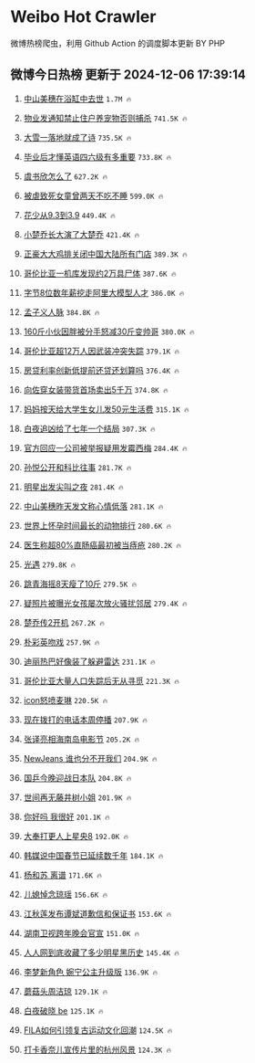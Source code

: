 # Weibo Hot Crawler 



微博热榜爬虫，利用 Github Action 的调度脚本更新 BY PHP 


## 微博今日热榜 更新于 2024-12-06 17:39:14 
1. [中山美穗在浴缸中去世](https://s.weibo.com/weibo?q=%23%E4%B8%AD%E5%B1%B1%E7%BE%8E%E7%A9%97%E5%9C%A8%E6%B5%B4%E7%BC%B8%E4%B8%AD%E5%8E%BB%E4%B8%96%23&t=31&band_rank=1&Refer=top) `1.7M 🔥` 

1. [物业发通知禁止住户养宠物否则捕杀](https://s.weibo.com/weibo?q=%23%E7%89%A9%E4%B8%9A%E5%8F%91%E9%80%9A%E7%9F%A5%E7%A6%81%E6%AD%A2%E4%BD%8F%E6%88%B7%E5%85%BB%E5%AE%A0%E7%89%A9%E5%90%A6%E5%88%99%E6%8D%95%E6%9D%80%23&t=31&band_rank=2&Refer=top) `741.5K 🔥` 

1. [大雪一落地就成了诗](https://s.weibo.com/weibo?q=%23%E5%A4%A7%E9%9B%AA%E4%B8%80%E8%90%BD%E5%9C%B0%E5%B0%B1%E6%88%90%E4%BA%86%E8%AF%97%23&t=31&band_rank=3&Refer=top) `735.5K 🔥` 

1. [毕业后才懂英语四六级有多重要](https://s.weibo.com/weibo?q=%E6%AF%95%E4%B8%9A%E5%90%8E%E6%89%8D%E6%87%82%E8%8B%B1%E8%AF%AD%E5%9B%9B%E5%85%AD%E7%BA%A7%E6%9C%89%E5%A4%9A%E9%87%8D%E8%A6%81&t=31&band_rank=4&Refer=top) `733.8K 🔥` 

1. [虞书欣怎么了](https://s.weibo.com/weibo?q=%23%E8%99%9E%E4%B9%A6%E6%AC%A3%E6%80%8E%E4%B9%88%E4%BA%86%23&t=31&band_rank=5&Refer=top) `627.2K 🔥` 

1. [被虐致死女童曾两天不吃不睡](https://s.weibo.com/weibo?q=%23%E8%A2%AB%E8%99%90%E8%87%B4%E6%AD%BB%E5%A5%B3%E7%AB%A5%E6%9B%BE%E4%B8%A4%E5%A4%A9%E4%B8%8D%E5%90%83%E4%B8%8D%E7%9D%A1%23&t=31&band_rank=6&Refer=top) `599.0K 🔥` 

1. [花少从9.3到3.9](https://s.weibo.com/weibo?q=%23%E8%8A%B1%E5%B0%91%E4%BB%8E9.3%E5%88%B03.9%23&t=31&band_rank=7&Refer=top) `449.4K 🔥` 

1. [小楚乔长大演了大楚乔](https://s.weibo.com/weibo?q=%23%E5%B0%8F%E6%A5%9A%E4%B9%94%E9%95%BF%E5%A4%A7%E6%BC%94%E4%BA%86%E5%A4%A7%E6%A5%9A%E4%B9%94%23&t=31&band_rank=8&Refer=top) `421.4K 🔥` 

1. [正豪大大鸡排关闭中国大陆所有门店](https://s.weibo.com/weibo?q=%23%E6%AD%A3%E8%B1%AA%E5%A4%A7%E5%A4%A7%E9%B8%A1%E6%8E%92%E5%85%B3%E9%97%AD%E4%B8%AD%E5%9B%BD%E5%A4%A7%E9%99%86%E6%89%80%E6%9C%89%E9%97%A8%E5%BA%97%23&t=31&band_rank=9&Refer=top) `389.3K 🔥` 

1. [哥伦比亚一机库发现约2万具尸体](https://s.weibo.com/weibo?q=%23%E5%93%A5%E4%BC%A6%E6%AF%94%E4%BA%9A%E4%B8%80%E6%9C%BA%E5%BA%93%E5%8F%91%E7%8E%B0%E7%BA%A62%E4%B8%87%E5%85%B7%E5%B0%B8%E4%BD%93%23&t=31&band_rank=10&Refer=top) `387.6K 🔥` 

1. [字节8位数年薪挖走阿里大模型人才](https://s.weibo.com/weibo?q=%23%E5%AD%97%E8%8A%828%E4%BD%8D%E6%95%B0%E5%B9%B4%E8%96%AA%E6%8C%96%E8%B5%B0%E9%98%BF%E9%87%8C%E5%A4%A7%E6%A8%A1%E5%9E%8B%E4%BA%BA%E6%89%8D%23&t=31&band_rank=11&Refer=top) `386.0K 🔥` 

1. [孟子义人脉](https://s.weibo.com/weibo?q=%23%E5%AD%9F%E5%AD%90%E4%B9%89%E4%BA%BA%E8%84%89%23&t=31&band_rank=12&Refer=top) `384.8K 🔥` 

1. [160斤小伙因胖被分手怒减30斤变帅哥](https://s.weibo.com/weibo?q=%23160%E6%96%A4%E5%B0%8F%E4%BC%99%E5%9B%A0%E8%83%96%E8%A2%AB%E5%88%86%E6%89%8B%E6%80%92%E5%87%8F30%E6%96%A4%E5%8F%98%E5%B8%85%E5%93%A5%23&t=31&band_rank=13&Refer=top) `380.0K 🔥` 

1. [哥伦比亚超12万人因武装冲突失踪](https://s.weibo.com/weibo?q=%23%E5%93%A5%E4%BC%A6%E6%AF%94%E4%BA%9A%E8%B6%8512%E4%B8%87%E4%BA%BA%E5%9B%A0%E6%AD%A6%E8%A3%85%E5%86%B2%E7%AA%81%E5%A4%B1%E8%B8%AA%23&t=31&band_rank=14&Refer=top) `379.1K 🔥` 

1. [房贷利率创新低提前还贷还划算吗](https://s.weibo.com/weibo?q=%23%E6%88%BF%E8%B4%B7%E5%88%A9%E7%8E%87%E5%88%9B%E6%96%B0%E4%BD%8E%E6%8F%90%E5%89%8D%E8%BF%98%E8%B4%B7%E8%BF%98%E5%88%92%E7%AE%97%E5%90%97%23&t=31&band_rank=15&Refer=top) `376.4K 🔥` 

1. [向佐穿女装带货首场卖出5千万](https://s.weibo.com/weibo?q=%23%E5%90%91%E4%BD%90%E7%A9%BF%E5%A5%B3%E8%A3%85%E5%B8%A6%E8%B4%A7%E9%A6%96%E5%9C%BA%E5%8D%96%E5%87%BA5%E5%8D%83%E4%B8%87%23&t=31&band_rank=16&Refer=top) `374.8K 🔥` 

1. [妈妈按天给大学生女儿发50元生活费](https://s.weibo.com/weibo?q=%23%E5%A6%88%E5%A6%88%E6%8C%89%E5%A4%A9%E7%BB%99%E5%A4%A7%E5%AD%A6%E7%94%9F%E5%A5%B3%E5%84%BF%E5%8F%9150%E5%85%83%E7%94%9F%E6%B4%BB%E8%B4%B9%23&t=31&band_rank=17&Refer=top) `315.1K 🔥` 

1. [白夜追凶给了七年一个结局](https://s.weibo.com/weibo?q=%E7%99%BD%E5%A4%9C%E8%BF%BD%E5%87%B6%E7%BB%99%E4%BA%86%E4%B8%83%E5%B9%B4%E4%B8%80%E4%B8%AA%E7%BB%93%E5%B1%80&t=31&band_rank=18&Refer=top) `307.3K 🔥` 

1. [官方回应一公司被举报疑用发霉西梅](https://s.weibo.com/weibo?q=%23%E5%AE%98%E6%96%B9%E5%9B%9E%E5%BA%94%E4%B8%80%E5%85%AC%E5%8F%B8%E8%A2%AB%E4%B8%BE%E6%8A%A5%E7%96%91%E7%94%A8%E5%8F%91%E9%9C%89%E8%A5%BF%E6%A2%85%23&t=31&band_rank=19&Refer=top) `284.4K 🔥` 

1. [孙悦公开和科比往事](https://s.weibo.com/weibo?q=%23%E5%AD%99%E6%82%A6%E5%85%AC%E5%BC%80%E5%92%8C%E7%A7%91%E6%AF%94%E5%BE%80%E4%BA%8B%23&t=31&band_rank=20&Refer=top) `281.7K 🔥` 

1. [明星出发尖叫之夜](https://s.weibo.com/weibo?q=%23%E6%98%8E%E6%98%9F%E5%87%BA%E5%8F%91%E5%B0%96%E5%8F%AB%E4%B9%8B%E5%A4%9C%23&t=31&band_rank=21&Refer=top) `281.4K 🔥` 

1. [中山美穗昨天发文称心情低落](https://s.weibo.com/weibo?q=%23%E4%B8%AD%E5%B1%B1%E7%BE%8E%E7%A9%97%E6%98%A8%E5%A4%A9%E5%8F%91%E6%96%87%E7%A7%B0%E5%BF%83%E6%83%85%E4%BD%8E%E8%90%BD%23&t=31&band_rank=22&Refer=top) `281.1K 🔥` 

1. [世界上怀孕时间最长的动物排行](https://s.weibo.com/weibo?q=%23%E4%B8%96%E7%95%8C%E4%B8%8A%E6%80%80%E5%AD%95%E6%97%B6%E9%97%B4%E6%9C%80%E9%95%BF%E7%9A%84%E5%8A%A8%E7%89%A9%E6%8E%92%E8%A1%8C%23&t=31&band_rank=23&Refer=top) `280.6K 🔥` 

1. [医生称超80%直肠癌最初被当痔疮](https://s.weibo.com/weibo?q=%23%E5%8C%BB%E7%94%9F%E7%A7%B0%E8%B6%8580%25%E7%9B%B4%E8%82%A0%E7%99%8C%E6%9C%80%E5%88%9D%E8%A2%AB%E5%BD%93%E7%97%94%E7%96%AE%23&t=31&band_rank=24&Refer=top) `280.2K 🔥` 

1. [光遇](https://s.weibo.com/weibo?q=%E5%85%89%E9%81%87&t=31&band_rank=25&Refer=top) `279.8K 🔥` 

1. [跳青海摇8天瘦了10斤](https://s.weibo.com/weibo?q=%E8%B7%B3%E9%9D%92%E6%B5%B7%E6%91%878%E5%A4%A9%E7%98%A6%E4%BA%8610%E6%96%A4&t=31&band_rank=26&Refer=top) `279.5K 🔥` 

1. [疑照片被曝光女孩屡次放火骚扰邻居](https://s.weibo.com/weibo?q=%23%E7%96%91%E7%85%A7%E7%89%87%E8%A2%AB%E6%9B%9D%E5%85%89%E5%A5%B3%E5%AD%A9%E5%B1%A1%E6%AC%A1%E6%94%BE%E7%81%AB%E9%AA%9A%E6%89%B0%E9%82%BB%E5%B1%85%23&t=31&band_rank=27&Refer=top) `279.4K 🔥` 

1. [楚乔传2开机](https://s.weibo.com/weibo?q=%E6%A5%9A%E4%B9%94%E4%BC%A02%E5%BC%80%E6%9C%BA&t=31&band_rank=28&Refer=top) `267.2K 🔥` 

1. [朴彩英吻戏](https://s.weibo.com/weibo?q=%23%E6%9C%B4%E5%BD%A9%E8%8B%B1%E5%90%BB%E6%88%8F%23&t=31&band_rank=29&Refer=top) `257.9K 🔥` 

1. [迪丽热巴好像装了躲避雷达](https://s.weibo.com/weibo?q=%E8%BF%AA%E4%B8%BD%E7%83%AD%E5%B7%B4%E5%A5%BD%E5%83%8F%E8%A3%85%E4%BA%86%E8%BA%B2%E9%81%BF%E9%9B%B7%E8%BE%BE&t=31&band_rank=30&Refer=top) `231.1K 🔥` 

1. [哥伦比亚大量人口失踪后无从寻觅](https://s.weibo.com/weibo?q=%23%E5%93%A5%E4%BC%A6%E6%AF%94%E4%BA%9A%E5%A4%A7%E9%87%8F%E4%BA%BA%E5%8F%A3%E5%A4%B1%E8%B8%AA%E5%90%8E%E6%97%A0%E4%BB%8E%E5%AF%BB%E8%A7%85%23&t=31&band_rank=31&Refer=top) `221.3K 🔥` 

1. [icon怒喷麦琳](https://s.weibo.com/weibo?q=%23icon%E6%80%92%E5%96%B7%E9%BA%A6%E7%90%B3%23&t=31&band_rank=32&Refer=top) `220.5K 🔥` 

1. [现在拨打的电话本周停播](https://s.weibo.com/weibo?q=%23%E7%8E%B0%E5%9C%A8%E6%8B%A8%E6%89%93%E7%9A%84%E7%94%B5%E8%AF%9D%E6%9C%AC%E5%91%A8%E5%81%9C%E6%92%AD%23&t=31&band_rank=33&Refer=top) `207.9K 🔥` 

1. [张译亮相海南岛电影节](https://s.weibo.com/weibo?q=%23%E5%BC%A0%E8%AF%91%E4%BA%AE%E7%9B%B8%E6%B5%B7%E5%8D%97%E5%B2%9B%E7%94%B5%E5%BD%B1%E8%8A%82%23&t=31&band_rank=34&Refer=top) `205.2K 🔥` 

1. [NewJeans 谁也分不开我们](https://s.weibo.com/weibo?q=NewJeans%20%E8%B0%81%E4%B9%9F%E5%88%86%E4%B8%8D%E5%BC%80%E6%88%91%E4%BB%AC&t=31&band_rank=35&Refer=top) `204.9K 🔥` 

1. [国乒今晚迎战日本队](https://s.weibo.com/weibo?q=%23%E5%9B%BD%E4%B9%92%E4%BB%8A%E6%99%9A%E8%BF%8E%E6%88%98%E6%97%A5%E6%9C%AC%E9%98%9F%23&t=31&band_rank=36&Refer=top) `204.8K 🔥` 

1. [世间再无藤井树小姐](https://s.weibo.com/weibo?q=%23%E4%B8%96%E9%97%B4%E5%86%8D%E6%97%A0%E8%97%A4%E4%BA%95%E6%A0%91%E5%B0%8F%E5%A7%90%23&t=31&band_rank=37&Refer=top) `201.9K 🔥` 

1. [你好吗 我很好](https://s.weibo.com/weibo?q=%E4%BD%A0%E5%A5%BD%E5%90%97%20%E6%88%91%E5%BE%88%E5%A5%BD&t=31&band_rank=38&Refer=top) `201.1K 🔥` 

1. [大奉打更人上星央8](https://s.weibo.com/weibo?q=%23%E5%A4%A7%E5%A5%89%E6%89%93%E6%9B%B4%E4%BA%BA%E4%B8%8A%E6%98%9F%E5%A4%AE8%23&t=31&band_rank=39&Refer=top) `192.0K 🔥` 

1. [韩媒说中国春节已延续数千年](https://s.weibo.com/weibo?q=%23%E9%9F%A9%E5%AA%92%E8%AF%B4%E4%B8%AD%E5%9B%BD%E6%98%A5%E8%8A%82%E5%B7%B2%E5%BB%B6%E7%BB%AD%E6%95%B0%E5%8D%83%E5%B9%B4%23&t=31&band_rank=40&Refer=top) `184.1K 🔥` 

1. [杨和苏 离谱](https://s.weibo.com/weibo?q=%E6%9D%A8%E5%92%8C%E8%8B%8F%20%E7%A6%BB%E8%B0%B1&t=31&band_rank=41&Refer=top) `171.6K 🔥` 

1. [儿媳悼念琼瑶](https://s.weibo.com/weibo?q=%23%E5%84%BF%E5%AA%B3%E6%82%BC%E5%BF%B5%E7%90%BC%E7%91%B6%23&t=31&band_rank=42&Refer=top) `156.6K 🔥` 

1. [江秋莲发布谭斌道歉信和保证书](https://s.weibo.com/weibo?q=%23%E6%B1%9F%E7%A7%8B%E8%8E%B2%E5%8F%91%E5%B8%83%E8%B0%AD%E6%96%8C%E9%81%93%E6%AD%89%E4%BF%A1%E5%92%8C%E4%BF%9D%E8%AF%81%E4%B9%A6%23&t=31&band_rank=43&Refer=top) `153.6K 🔥` 

1. [湖南卫视跨年晚会官宣](https://s.weibo.com/weibo?q=%23%E6%B9%96%E5%8D%97%E5%8D%AB%E8%A7%86%E8%B7%A8%E5%B9%B4%E6%99%9A%E4%BC%9A%E5%AE%98%E5%AE%A3%23&t=31&band_rank=44&Refer=top) `151.0K 🔥` 

1. [人人网到底收藏了多少明星黑历史](https://s.weibo.com/weibo?q=%23%E4%BA%BA%E4%BA%BA%E7%BD%91%E5%88%B0%E5%BA%95%E6%94%B6%E8%97%8F%E4%BA%86%E5%A4%9A%E5%B0%91%E6%98%8E%E6%98%9F%E9%BB%91%E5%8E%86%E5%8F%B2%23&t=31&band_rank=45&Refer=top) `145.4K 🔥` 

1. [李梦新角色 婉宁公主升级版](https://s.weibo.com/weibo?q=%E6%9D%8E%E6%A2%A6%E6%96%B0%E8%A7%92%E8%89%B2%20%E5%A9%89%E5%AE%81%E5%85%AC%E4%B8%BB%E5%8D%87%E7%BA%A7%E7%89%88&t=31&band_rank=46&Refer=top) `136.9K 🔥` 

1. [蘑菇头周洁琼](https://s.weibo.com/weibo?q=%23%E8%98%91%E8%8F%87%E5%A4%B4%E5%91%A8%E6%B4%81%E7%90%BC%23&t=31&band_rank=47&Refer=top) `129.1K 🔥` 

1. [白夜破晓 be](https://s.weibo.com/weibo?q=%E7%99%BD%E5%A4%9C%E7%A0%B4%E6%99%93%20be&t=31&band_rank=48&Refer=top) `125.1K 🔥` 

1. [FILA如何引领复古运动文化回潮](https://s.weibo.com/weibo?q=%23FILA%E5%A6%82%E4%BD%95%E5%BC%95%E9%A2%86%E5%A4%8D%E5%8F%A4%E8%BF%90%E5%8A%A8%E6%96%87%E5%8C%96%E5%9B%9E%E6%BD%AE%23&t=31&band_rank=49&Refer=top) `124.5K 🔥` 

1. [打卡香奈儿宣传片里的杭州风景](https://s.weibo.com/weibo?q=%E6%89%93%E5%8D%A1%E9%A6%99%E5%A5%88%E5%84%BF%E5%AE%A3%E4%BC%A0%E7%89%87%E9%87%8C%E7%9A%84%E6%9D%AD%E5%B7%9E%E9%A3%8E%E6%99%AF&t=31&band_rank=50&Refer=top) `124.3K 🔥` 

